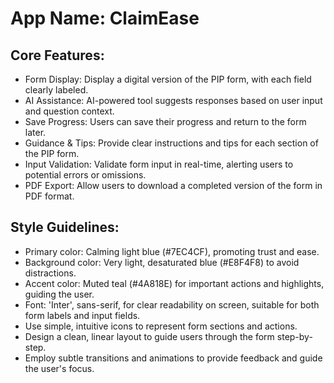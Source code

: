 # **App Name**: ClaimEase

## Core Features:

- Form Display: Display a digital version of the PIP form, with each field clearly labeled.
- AI Assistance: AI-powered tool suggests responses based on user input and question context.
- Save Progress: Users can save their progress and return to the form later.
- Guidance & Tips: Provide clear instructions and tips for each section of the PIP form.
- Input Validation: Validate form input in real-time, alerting users to potential errors or omissions.
- PDF Export: Allow users to download a completed version of the form in PDF format.

## Style Guidelines:

- Primary color: Calming light blue (#7EC4CF), promoting trust and ease.
- Background color: Very light, desaturated blue (#E8F4F8) to avoid distractions.
- Accent color: Muted teal (#4A818E) for important actions and highlights, guiding the user.
- Font: 'Inter', sans-serif, for clear readability on screen, suitable for both form labels and input fields.
- Use simple, intuitive icons to represent form sections and actions.
- Design a clean, linear layout to guide users through the form step-by-step.
- Employ subtle transitions and animations to provide feedback and guide the user's focus.
